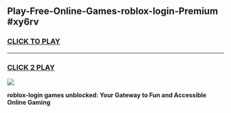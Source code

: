 
## Play-Free-Online-Games-roblox-login-Premium #xy6rv
<h3>
<a href="https://premium.freeplayer.one?title=roblox-login&ref=8M">CLICK TO PLAY</a></h3>
<hr>

<h3>
<a href="https://premium.freeplayer.one?title=roblox-login&ref=8M">CLICK 2 PLAY</a>
  
</h3>

<a href="https://premium.freeplayer.one?title=roblox-login&ref=8M"><img src="https://clearcache.store/games.png"></a>


**roblox-login games unblocked: Your Gateway to Fun and Accessible Online Gaming**
